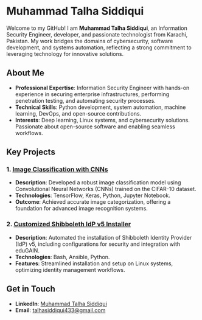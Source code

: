 # Muhammad Talha Siddiqui

Welcome to my GitHub! I am **Muhammad Talha Siddiqui**, an Information Security Engineer, developer, and passionate technologist from Karachi, Pakistan. My work bridges the domains of cybersecurity, software development, and systems automation, reflecting a strong commitment to leveraging technology for innovative solutions.

## About Me

- **Professional Expertise**: Information Security Engineer with hands-on experience in securing enterprise infrastructures, performing penetration testing, and automating security processes.
- **Technical Skills**: Python development, system automation, machine learning, DevOps, and open-source contributions.
- **Interests**: Deep learning, Linux systems, and cybersecurity solutions. Passionate about open-source software and enabling seamless workflows.

## Key Projects

### 1. **[Image Classification with CNNs](https://github.com/talha433/Image-Classification-with-Convolutional-Neural-Networks-CNN-)**
   - **Description**: Developed a robust image classification model using Convolutional Neural Networks (CNNs) trained on the CIFAR-10 dataset.
   - **Technologies**: TensorFlow, Keras, Python, Jupyter Notebook.
   - **Outcome**: Achieved accurate image categorization, offering a foundation for advanced image recognition systems.

### 2. **[Customized Shibboleth IdP v5 Installer](https://github.com/talha433/customized-shibboleth-idp5-installer)**
   - **Description**: Automated the installation of Shibboleth Identity Provider (IdP) v5, including configurations for security and integration with eduGAIN.
   - **Technologies**: Bash, Ansible, Python.
   - **Features**: Streamlined installation and setup on Linux systems, optimizing identity management workflows.

## Get in Touch

- **LinkedIn**: [Muhammad Talha Siddiqui](https://www.linkedin.com/in/muhammad-talha-siddiqui-406b49267/)
- **Email**: talhasiddiqui433@gmail.com
